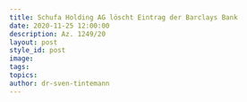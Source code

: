 ```yaml
---
title: Schufa Holding AG löscht Eintrag der Barclays Bank
date: 2020-11-25 12:00:00
description: Az. 1249/20
layout: post
style_id: post
image:
tags:
topics:
author: dr-sven-tintemann
---
```


